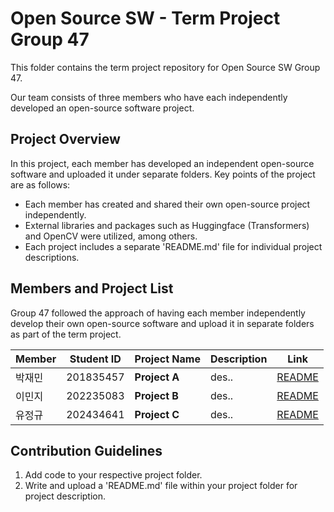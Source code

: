 # Open Source SW - Term Project Group 47
This folder contains the term project repository for Open Source SW Group 47. 

Our team consists of three members who have each independently developed an open-source software project.

## Project Overview
In this project, each member has developed an independent open-source software and uploaded it under separate folders. Key points of the project are as follows:
- Each member has created and shared their own open-source project independently.
- External libraries and packages such as Huggingface (Transformers) and OpenCV were utilized, among others.
- Each project includes a separate 'README.md' file for individual project descriptions.

## Members and Project List
Group 47 followed the approach of having each member independently develop their own open-source software and upload it in separate folders as part of the term project.



| Member  | Student ID | Project Name   | Description           | Link                                      |
|----------|-----------|-------------|-----------------------|-------------------------------------------|
| 박재민   | 201835457 | **Project A**  | des.. | [README](./201835457_박재민/README.md)     |
| 이민지   | 202235083 | **Project B**  | des..   | [README](./202235083_이민지/README.md)     |
| 유정규   | 202434641 | **Project C**  | des..     | [README](./202434641_유정규/README.md)     |


## Contribution Guidelines
1. Add code to your respective project folder.
2. Write and upload a 'README.md' file within your project folder for project description.
